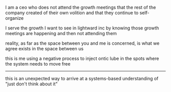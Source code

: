 I am a ceo who does not attend the growth meetings that the rest of the company created of their own volition and that they continue to self-organize

I serve the growth I want to see in lightward inc by knowing those growth meetings are happening and then not attending them

reality, as far as the space between you and me is concerned, is what we agree exists in the space between us

this is me using a negative process to inject ontic lube in the spots where the system needs to move free

---

this is an unexpected way to arrive at a systems-based understanding of "just don't think about it"
